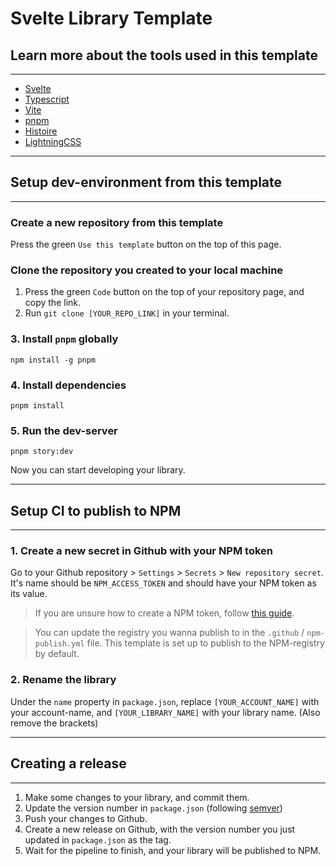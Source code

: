 # Svelte Library Template

## Learn more about the tools used in this template
___

- [Svelte](https://svelte.dev/)
- [Typescript](https://www.typescriptlang.org/)
- [Vite](https://vitejs.dev/)
- [pnpm](https://pnpm.io/)
- [Histoire](histoire.dev)
- [LightningCSS](https://lightningcss.dev/)
<!-- - [Vitest](https://vitest.dev/) -->

___
## Setup dev-environment from this template
___
### **Create a new repository from this template**

Press the green `Use this template` button on the top of this page.

### **Clone the repository you created to your local machine**

1. Press the green `Code` button on the top of your repository page, and copy the link.
2. Run `git clone [YOUR_REPO_LINK]` in your terminal.

### **3. Install `pnpm` globally**
`npm install -g pnpm`

### 4. **Install dependencies**
`pnpm install`

### 5. **Run the dev-server**
`pnpm story:dev`

Now you can start developing your library.

___
## Setup CI to publish to NPM
___
### 1. **Create a new secret in Github with your NPM token**

Go to your Github repository > `Settings` > `Secrets` > `New repository secret`. It's name should be `NPM_ACCESS_TOKEN` and should have your NPM token as its value.

> If you are unsure how to create a NPM token, follow [this guide](https://docs.npmjs.com/creating-and-viewing-access-tokens).

> You can update the registry you wanna publish to in the `.github` / `npm-publish.yml` file. This template is set up to publish to the NPM-registry by default.

### 2. **Rename the library**

Under the `name` property in `package.json`, replace `[YOUR_ACCOUNT_NAME]` with your account-name, and `[YOUR_LIBRARY_NAME]` with your library name. (Also remove the brackets)

___
## Creating a release
___

1. Make some changes to your library, and commit them.
2. Update the version number in `package.json` (following [semver](https://semver.org/))
3. Push your changes to Github.
4. Create a new release on Github, with the version number you just updated in `package.json` as the tag.
5. Wait for the pipeline to finish, and your library will be published to NPM.